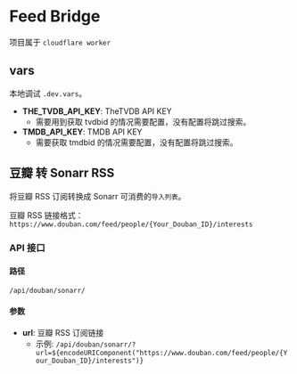 # Feed Bridge

项目属于 `cloudflare worker`

## vars

本地调试 `.dev.vars`。

- **THE_TVDB_API_KEY**: TheTVDB API KEY
  - 需要用到获取 tvdbid 的情况需要配置，没有配置将跳过搜索。
- **TMDB_API_KEY**: TMDB API KEY
  - 需要获取 tmdbid 的情况需要配置，没有配置将跳过搜索。

## 豆瓣 转 Sonarr RSS

将豆瓣 RSS 订阅转换成 Sonarr 可消费的`导入列表`。

豆瓣 RSS 链接格式：`https://www.douban.com/feed/people/{Your_Douban_ID}/interests`

### API 接口

#### 路径

`/api/douban/sonarr/`

#### 参数

- **url**: 豆瓣 RSS 订阅链接
  - 示例: `/api/douban/sonarr/?url=${encodeURIComponent("https://www.douban.com/feed/people/{Your_Douban_ID}/interests")}`
